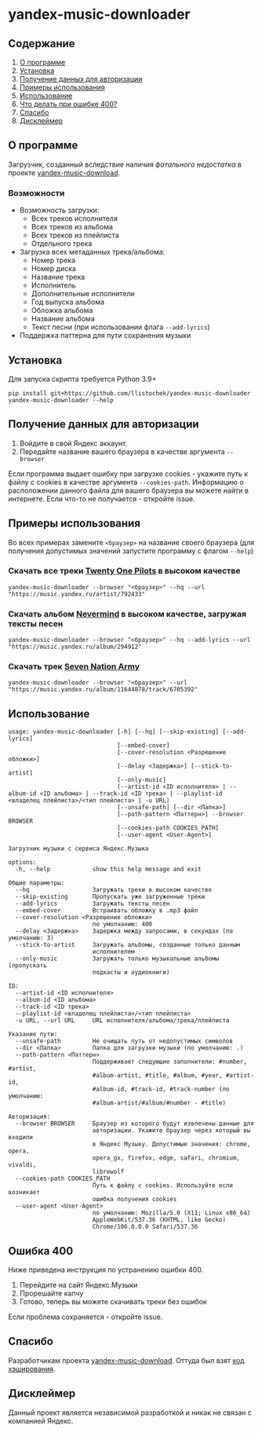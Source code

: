 # yandex-music-downloader

## Содержание
1. [О программе](#О-программе)
2. [Установка](#Установка)
3. [Получение данных для авторизации](#Получение-данных-для-авторизации)
4. [Примеры использования](#Примеры-использования)
5. [Использование](#Использование)
6. [Что делать при ошибке 400?](#Ошибка-400)
7. [Спасибо](#Спасибо)
8. [Дисклеймер](#Дисклеймер)

## О программе
Загрузчик, созданный вследствие наличия *фатального недостатка* в проекте [yandex-music-download](https://github.com/kaimi-io/yandex-music-download).

### Возможности
- Возможность загрузки:
    - Всех треков исполнителя
    - Всех треков из альбома
    - Всех треков из плейлиста
    - Отдельного трека
- Загрузка всех метаданных трека/альбома:
    - Номер трека
    - Номер диска
    - Название трека
    - Исполнитель
    - Дополнительные исполнители
    - Год выпуска альбома
    - Обложка альбома
    - Название альбома
    - Текст песни (при использовании флага `--add-lyrics`)
- Поддержка паттерна для пути сохранения музыки

## Установка
Для запуска скрипта требуется Python 3.9+
```
pip install git+https://github.com/llistochek/yandex-music-downloader
yandex-music-downloader --help
```

## Получение данных для авторизации
1. Войдите в свой Яндекс аккаунт.
2. Передайте название вашего браузера в качестве аргумента `--browser`

Если программа выдает ошибку при загрузке cookies - укажите путь к файлу
с cookies в качестве аргумента `--cookies-path`. Информацию о
расположении данного файла для вашего браузера вы можете найти в
интернете. Если что-то не получается - откройте issue.


## Примеры использования
Во всех примерах замените `<браузер>` на название своего браузера (для
получения допустимых значений запустите программу с флагом `--help`)

### Скачать все треки [Twenty One Pilots](https://music.yandex.ru/artist/792433) в высоком качестве
```
yandex-music-downloader --browser "<браузер>" --hq --url "https://music.yandex.ru/artist/792433"
```

### Скачать альбом [Nevermind](https://music.yandex.ru/album/294912) в высоком качестве, загружая тексты песен
```
yandex-music-downloader --browser "<браузер>" --hq --add-lyrics --url "https://music.yandex.ru/album/294912"
```

### Скачать трек [Seven Nation Army](https://music.yandex.ru/album/11644078/track/6705392)
```
yandex-music-downloader --browser "<браузер>" --url "https://music.yandex.ru/album/11644078/track/6705392"
```

## Использование

```
usage: yandex-music-downloader [-h] [--hq] [--skip-existing] [--add-lyrics]
                               [--embed-cover]
                               [--cover-resolution <Разрешение обложки>]
                               [--delay <Задержка>] [--stick-to-artist]
                               [--only-music]
                               (--artist-id <ID исполнителя> | --album-id <ID альбома> | --track-id <ID трека> | --playlist-id <владелец плейлиста>/<тип плейлиста> | -u URL)
                               [--unsafe-path] [--dir <Папка>]
                               [--path-pattern <Паттерн>] --browser BROWSER
                               [--cookies-path COOKIES_PATH]
                               [--user-agent <User-Agent>]

Загрузчик музыки с сервиса Яндекс.Музыка

options:
  -h, --help            show this help message and exit

Общие параметры:
  --hq                  Загружать треки в высоком качестве
  --skip-existing       Пропускать уже загруженные треки
  --add-lyrics          Загружать тексты песен
  --embed-cover         Встраивать обложку в .mp3 файл
  --cover-resolution <Разрешение обложки>
                        по умолчанию: 400
  --delay <Задержка>    Задержка между запросами, в секундах (по умолчанию: 3)
  --stick-to-artist     Загружать альбомы, созданные только данным
                        исполнителем
  --only-music          Загружать только музыкальные альбомы (пропускать
                        подкасты и аудиокниги)

ID:
  --artist-id <ID исполнителя>
  --album-id <ID альбома>
  --track-id <ID трека>
  --playlist-id <владелец плейлиста>/<тип плейлиста>
  -u URL, --url URL     URL исполнителя/альбома/трека/плейлиста

Указание пути:
  --unsafe-path         Не очищать путь от недопустимых символов
  --dir <Папка>         Папка для загрузки музыки (по умолчанию: .)
  --path-pattern <Паттерн>
                        Поддерживает следующие заполнители: #number, #artist,
                        #album-artist, #title, #album, #year, #artist-id,
                        #album-id, #track-id, #track-number (по умолчанию:
                        #album-artist/#album/#number - #title)

Авторизация:
  --browser BROWSER     Браузер из которого будут извлечены данные для
                        авторизации. Укажите браузер через который вы входили
                        в Яндекс Музыку. Допустимые значения: chrome, opera,
                        opera_gx, firefox, edge, safari, chromium, vivaldi,
                        librewolf
  --cookies-path COOKIES_PATH
                        Путь к файлу с cookies. Используйте если возникает
                        ошибка получения cookies
  --user-agent <User-Agent>
                        по умолчанию: Mozilla/5.0 (X11; Linux x86_64)
                        AppleWebKit/537.36 (KHTML, like Gecko)
                        Chrome/106.0.0.0 Safari/537.36
```
## Ошибка 400
Ниже приведена инструкция по устранению ошибки 400.

1. Перейдите на сайт Яндекс.Музыки
2. Прорешайте капчу
3. Готово, теперь вы можете скачивать треки без ошибок

Если проблема сохраняется - откройте issue.

## Спасибо
Разработчикам проекта [yandex-music-download](https://github.com/kaimi-io/yandex-music-download). Оттуда был взят [код хэширования](https://github.com/kaimi-io/yandex-music-download/blob/808443cb32be82e1f54b2f708884cb7c941b4371/src/ya.pl#L720).

## Дисклеймер
Данный проект является независимой разработкой и никак не связан с компанией Яндекс.
